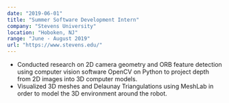 ```yaml
---
date: "2019-06-01"
title: "Summer Software Development Intern"
company: "Stevens University"
location: "Hoboken, NJ"
range: "June - August 2019"
url: "https://www.stevens.edu/"
---
```


- Conducted research on 2D camera geometry and ORB feature detection using computer vision software OpenCV on Python to project depth from 2D images into 3D computer models.
- Visualized 3D meshes and Delaunay Triangulations using MeshLab in order to model the 3D environment around the robot.
